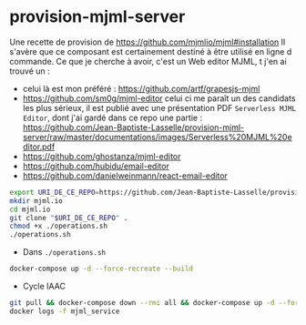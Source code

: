 # provision-mjml-server
Une recette de provision de https://github.com/mjmlio/mjml#installation
Il s'avère que ce composant est certainement destiné à être utilisé en ligne d commande.
Ce que je cherche à avoir, c'est un Web editor MJML, t j'en ai trouvé un : 

* celui là est mon préféré : https://github.com/artf/grapesjs-mjml
* https://github.com/sm0g/mjml-editor   celui ci me paraît un des candidats les plus sérieux, il est publié avec une présentation PDF `Serverless MJML Editor`, dont j'ai gardé dans ce repo une partie : https://github.com/Jean-Baptiste-Lasselle/provision-mjml-server/raw/master/documentations/images/Serverless%20MJML%20editor.pdf
* https://github.com/ghostanza/mjml-editor
* https://github.com/hubidu/email-editor
* https://github.com/danielweinmann/react-email-editor



```bash
export URI_DE_CE_REPO=https://github.com/Jean-Baptiste-Lasselle/provision-mjml-server/
mkdir mjml.io
cd mjml.io
git clone "$URI_DE_CE_REPO" . 
chmod +x ./operations.sh
./operations.sh
```
* Dans `./operations.sh`

```bash
docker-compose up -d --force-recreate --build 
```

* Cycle IAAC

```bash
git pull && docker-compose down --rmi all && docker-compose up -d --force-recreate --build 
docker logs -f mjml_service
```

